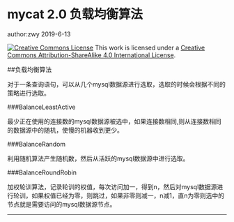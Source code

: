 # mycat 2.0 负载均衡算法

author:zwy 2019-6-13

[![Creative Commons License](https://i.creativecommons.org/l/by-sa/4.0/88x31.png)](http://creativecommons.org/licenses/by-sa/4.0/)
This work is licensed under a [Creative Commons Attribution-ShareAlike 4.0 International License](http://creativecommons.org/licenses/by-sa/4.0/).


##负载均衡算法

对于一条查询语句，可以从几个mysql数据源进行选取，选取的时候会根据不同的策略进行选取。

###BalanceLeastActive

最少正在使用的连接数的mysql数据源被选中，如果连接数相同,则从连接数相同的数据源中的随机，使慢的机器收到更少。


###BalanceRandom

利用随机算法产生随机数，然后从活跃的mysql数据源中进行选取。

###BalanceRoundRobin

加权轮训算法，记录轮训的权值，每次访问加一，得到n，然后对mysql数据源进行轮训，如果权值已经为零，则跳过，如果非零则减一，n减1，直n为零则选中的节点就是需要访问的mysql数据源节点。














------

